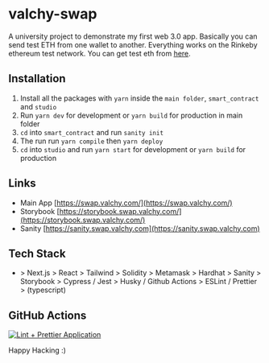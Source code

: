 # valchy-swap

A university project to demonstrate my first web 3.0 app. Basically you can send test ETH from one wallet to another. Everything works on the Rinkeby ethereum test network. You can get test eth from [here](https://faucets.chain.link/rinkeby).

## Installation

1. Install all the packages with `yarn` inside the `main folder`, `smart_contract` and `studio`
2. Run `yarn dev` for development or `yarn build` for production in main folder
3. `cd` into `smart_contract` and run `sanity init`
4. The run run `yarn compile` then `yarn deploy`
5. `cd` into `studio` and run `yarn start` for development or `yarn build` for production

## Links

-   Main App [https://swap.valchy.com/](https://swap.valchy.com/)
-   Storybook [https://storybook.swap.valchy.com/](https://storybook.swap.valchy.com/)
-   Sanity [https://sanity.swap.valchy.com](https://sanity.swap.valchy.com)

## Tech Stack

-   \> Next.js
    \> React
    \> Tailwind
    \> Solidity
    \> Metamask
    \> Hardhat
    \> Sanity
    \> Storybook
    \> Cypress / Jest
    \> Husky / Github Actions
    \> ESLint / Prettier
    \> (typescript)

## GitHub Actions

[![Lint + Prettier Application](https://github.com/Valchy/valchy-swap/actions/workflows/node.js.yml/badge.svg)](https://github.com/Valchy/valchy-swap/actions/workflows/node.js.yml)

Happy Hacking :)
